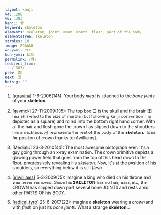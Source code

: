```yaml
---
layout: kanji
v4: 1288
v6: 1383
kanji: 骨
keyword: skeleton
elements: skeleton, joint, moon, month, flesh, part of the body
elementsTree: skeleton
strokes: 10
image: E9AAA8
on-yomi: コツ
kun-yomi: ほね
permalink: /骨/
redirect_from:
 - /1383/
prev: 踪
next: 滑
heisig: ""
---
```


1) [<a href="http://kanji.koohii.com/profile/rgravina">rgravina</a>] 1-6-2006(145): Your body <em>meat</em> is attached to the <em>bone joints</em> of your<strong> skeleton</strong>.

2) [<a href="http://kanji.koohii.com/profile/gavmck">gavmck</a>] 27-11-2009(105): The top box 口 is the skull and the brain 田 has shriveled to the size of marble (but following kanji convention it is depicted as a square) and rolled into the bottom right hand corner. With all the hair and flesh gone the crown has slipped down to the shoulders like a necklace. 月 represents the rest of the body of the<strong> skeleton</strong>. [Idea for position of crown thanks to n1williams].

3) [<a href="http://kanji.koohii.com/profile/Medialis">Medialis</a>] 23-3-2010(44): The most awesome pictograph ever: It&#039;s a guy going through an x-ray examination. The crown primitive depicts a glowing power field that goes from the top of this head down to the floor, progressively revealing his <em>skeleton</em>. Now, it&#039;s at the position of his shoulders, so everything below it is still <em>flesh</em>.

4) [<a href="http://kanji.koohii.com/profile/n1williams">n1williams</a>] 5-3-2009(25): Imagine a king who died on his throne and was never removed. Since his<strong> SKELETON</strong> has no hair, ears, etc, the CROWN has slipped down past several bone JOINTS and rests amid other PARTS OF his BODY.

5) [<a href="http://kanji.koohii.com/profile/radical_tyro">radical_tyro</a>] 26-6-2007(22): Imagine a<strong> skeleton</strong> wearing a <em>crown</em> and with <em>flesh</em> on just its <em>bone joints</em>. What a strange<strong> skeleton</strong>...

